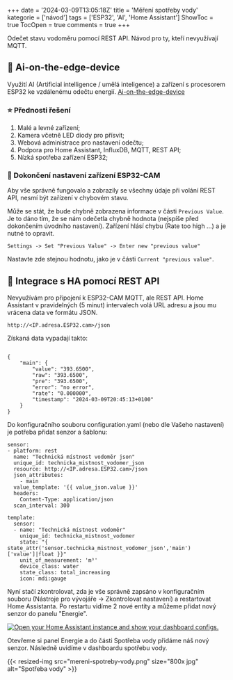 +++
date = '2024-03-09T13:05:18Z'
title = 'Měření spotřeby vody'
kategorie = ['návod']
tags = ['ESP32', 'AI', 'Home Assistant']
ShowToc = true
TocOpen = true
comments = true
+++

Odečet stavu vodoměru pomocí REST API. Návod pro ty, kteří nevyužívají MQTT.
## 🤖 Ai-on-the-edge-device
Využití AI (Artificial intelligence / umělá inteligence) a zařízení s procesorem ESP32 ke vzdálenému odečtu energií.
[Ai-on-the-edge-device](https://github.com/jomjol/AI-on-the-edge-device)

### ⭐ Přednosti řešení
1. Malé a levné zařízení;
2. Kamera včetně LED diody pro přísvit;
3. Webová administrace pro nastavení odečtu;
4. Podpora pro Home Assistant, InfluxDB, MQTT, REST API;
5. Nízká spotřeba zařízení ESP32;

### 📸 Dokončení nastavení zařízení ESP32-CAM
Aby vše správně fungovalo a zobrazily se všechny údaje při volání REST API, nesmí být zařízení v chybovém stavu.

Může se stát, že bude chybně zobrazena informace v části `Previous Value`. Je to dáno tím, že se nám odečetla chybně hodnota (nejspíše před dokončením úvodního nastavení). Zařízení hlásí chybu (Rate too high ...) a je nutné to opravit.

```
Settings -> Set "Previous Value" -> Enter new "previous value"
```
Nastavte zde stejnou hodnotu, jako je v části `Current "previous value"`.

## 🔗 Integrace s HA pomocí REST API
Nevyužívám pro připojení k ESP32-CAM MQTT, ale REST API. Home Assistant v pravidelných (5 minut) intervalech volá URL adresu a jsou mu vrácena data ve formátu JSON.

```
http://<IP.adresa.ESP32.cam>/json
```

Získaná data vypadají takto:
```

{
    "main": {
        "value": "393.6500",
        "raw": "393.6500",
        "pre": "393.6500",
        "error": "no error",
        "rate": "0.000000",
        "timestamp": "2024-03-09T20:45:13+0100"
    }
}
```

Do konfiguračního souboru configuration.yaml (nebo dle Vašeho nastavení) je potřeba přidat senzor a šablonu:
```
sensor:
- platform: rest
  name: "Technická místnost vodoměr json"
  unique_id: technicka_mistnost_vodomer_json
  resource: http://<IP.adresa.ESP32.cam>/json
  json_attributes:
    - main
  value_template: '{{ value_json.value }}'
  headers:
    Content-Type: application/json
  scan_interval: 300

template:
  sensor:
  - name: "Technická místnost vodoměr"
    unique_id: technicka_mistnost_vodomer
    state: "{ state_attr('sensor.technicka_mistnost_vodomer_json','main')['value']|float }}"
    unit_of_measurement: 'm³'
    device_class: water
    state_class: total_increasing
    icon: mdi:gauge
```

Nyní stačí zkontrolovat, zda je vše správně zapsáno v konfiguračním souboru (Nástroje pro vývojáře -> Zkontrolovat nastavení) a restartovat Home Assistanta. Po restartu vidíme 2 nové entity a můžeme přidat nový senzor do panelu "Energie".

[![Open your Home Assistant instance and show your dashboard configs.](https://my.home-assistant.io/badges/lovelace_dashboards.svg)](https://my.home-assistant.io/redirect/lovelace_dashboards/)

Otevřeme si panel Energie a do části Spotřeba vody přidáme náš nový senzor. Následně uvidíme v dashboardu spotřebu vody.

{{< resized-img src="mereni-spotreby-vody.png" size="800x jpg" alt="Spotřeba vody" >}}
